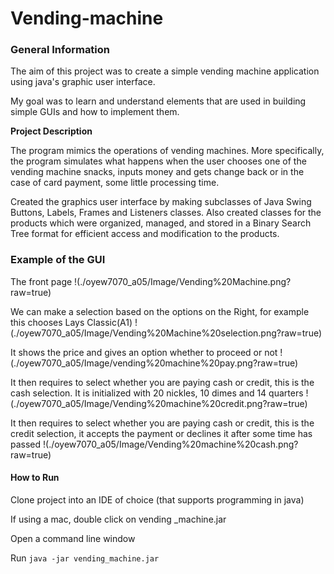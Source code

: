 # Vending-machine

### General Information

The aim of this project was to create a simple vending machine application using java's graphic user interface.

My goal was to learn and understand elements that are used in building simple GUIs and how to implement them.

__Project Description__

The program mimics the operations of vending machines. More specifically, the program simulates what happens when the user chooses one of the vending machine snacks, inputs money and gets change back or in the case of card payment, some little processing time. 

Created the graphics user interface by making subclasses of Java Swing Buttons, Labels, Frames and Listeners classes. Also created classes for the products which were organized, managed, and stored in a Binary Search Tree format for efficient access and modification to the products.

### Example of the GUI

The front page
!(./oyew7070_a05/Image/Vending%20Machine.png?raw=true)

We can make a selection based on the options on the Right, for example this chooses Lays Classic(A1)
!(./oyew7070_a05/Image/Vending%20Machine%20selection.png?raw=true)

It shows the price and gives an option whether to proceed or not
!(./oyew7070_a05/Image/vending%20machine%20pay.png?raw=true)

It then requires to select whether you are paying cash or credit, this is the cash selection. It is initialized with 20 nickles, 10 dimes and 14 quarters
!(./oyew7070_a05/Image/Vending%20machine%20credit.png?raw=true)

It then requires to select whether you are paying cash or credit, this is the credit selection, it accepts the payment or declines it after some time has passed
!(./oyew7070_a05/Image/Vending%20machine%20cash.png?raw=true)

#### How to Run 

Clone project into an IDE of choice (that supports programming in java)

If using a mac, double click on vending _machine.jar

Open a command line window

Run ```java -jar vending_machine.jar``` 


